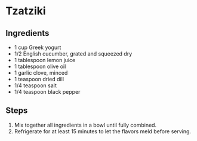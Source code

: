 # Tzatziki

## Ingredients
- 1 cup Greek yogurt  
- 1/2 English cucumber, grated and squeezed dry  
- 1 tablespoon lemon juice  
- 1 tablespoon olive oil  
- 1 garlic clove, minced  
- 1 teaspoon dried dill
- 1/4 teaspoon salt  
- 1/4 teaspoon black pepper  

## Steps
1. Mix together all ingredients in a bowl until fully combined.
2. Refrigerate for at least 15 minutes to let the flavors meld before serving.  
